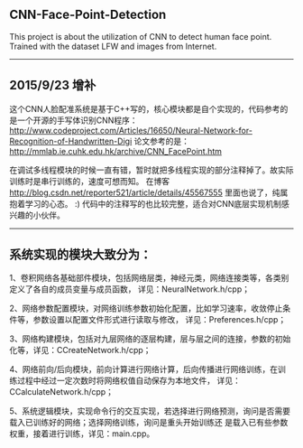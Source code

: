 ## CNN-Face-Point-Detection
This project is about the utilization of CNN to detect human face point. Trained with the dataset LFW and images from Internet.

----------------
## 2015/9/23  增补

这个CNN人脸配准系统是基于C++写的，核心模块都是自个实现的，代码参考的是一个开源的手写体识别CNN程序：
         http://www.codeproject.com/Articles/16650/Neural-Network-for-Recognition-of-Handwritten-Digi 
论文参考的是：
         http://mmlab.ie.cuhk.edu.hk/archive/CNN_FacePoint.htm

在调试多线程模块的时候一直有错，暂时就把多线程实现的部分注释掉了。故实际训练时是串行训练的，速度可想而知。
在博客 http://blog.csdn.net/reporter521/article/details/45567555 里面也说了，纯属抱着学习的心态。 :)
代码中的注释写的也比较完整，适合对CNN底层实现机制感兴趣的小伙伴。
 
 ---
## 系统实现的模块大致分为：
1、卷积网络各基础部件模块，包括网络层类，神经元类，网络连接类等，各类别定义了各自的成员变量与成员函数，
   详见：NeuralNetwork.h/cpp；
   
2、网络参数配置模块，对网络训练参数初始化配置，比如学习速率，收敛停止条件等，参数设置以配置文件形式进行读取与修改，
   详见：Preferences.h/cpp；
   
3、网络构建模块，包括对九层网络的逐层构建，层与层之间的连接，参数的初始化等，详见：CCreateNetwork.h/cpp；

4、网络前向/后向模块，前向计算进行网络计算，后向传播进行网络训练，在训练过程中经过一定次数时将网络权值自动保存为本地文件，
  详见：CCalculateNetwork.h/cpp；
  
5、系统逻辑模块，实现命令行的交互实现，若选择进行网络预测，询问是否需要载入已训练好的网络；选择网络训练，询问是重头开始训练还   是载入已有些参数权重，接着进行训练，详见：main.cpp。

   
